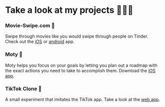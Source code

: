 # Take a look at my projects 👨🏻‍💻

### Movie-Swipe.com 🍿
Swipe through movies like you would swipe through people on Tinder. Check out the [iOS](https://apps.apple.com/de/app/movieswipe/id1546767090) or [android](https://play.google.com/store/apps/details?id=com.tinderformoviesaltapp) app.

### Moty 🚀
Moty helps you focus on your goals by letting you plan out a roadmap with the exact actions you need to take to accomplish them. Download the [iOS app](https://apps.apple.com/ch/app/moty-achieve-your-goals/id1516699862).

### TikTok Clone 📱
A small experiment that imitates the TikTok app. Take a look at the [web app](https://timjuenemann.github.io/tik-tok-clone/).
